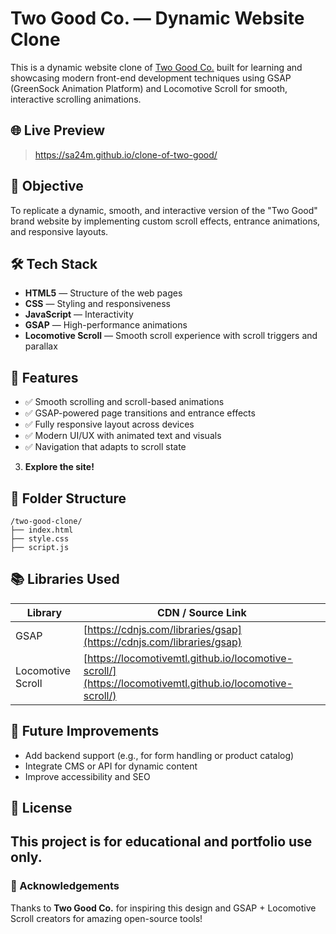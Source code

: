 # Two Good Co. — Dynamic Website Clone

This is a dynamic website clone of [Two Good Co.](https://www.twogood.com.au/) built for learning and showcasing modern front-end development techniques using GSAP (GreenSock Animation Platform) and Locomotive Scroll for smooth, interactive scrolling animations.

## 🌐 Live Preview

> https://sa24m.github.io/clone-of-two-good/

## 🧠 Objective

To replicate a dynamic, smooth, and interactive version of the "Two Good" brand website by implementing custom scroll effects, entrance animations, and responsive layouts.

## 🛠️ Tech Stack

- **HTML5** — Structure of the web pages
- **CSS** — Styling and responsiveness
- **JavaScript** — Interactivity
- **GSAP** — High-performance animations
- **Locomotive Scroll** — Smooth scroll experience with scroll triggers and parallax

## 🎯 Features

- ✅ Smooth scrolling and scroll-based animations
- ✅ GSAP-powered page transitions and entrance effects
- ✅ Fully responsive layout across devices
- ✅ Modern UI/UX with animated text and visuals
- ✅ Navigation that adapts to scroll state



3. **Explore the site!**

## 📁 Folder Structure

```
/two-good-clone/
├── index.html
├── style.css
├── script.js

```

## 📚 Libraries Used

| Library              | CDN / Source Link                                   |
|----------------------|-----------------------------------------------------|
| GSAP                 | [https://cdnjs.com/libraries/gsap](https://cdnjs.com/libraries/gsap) |
| Locomotive Scroll    | [https://locomotivemtl.github.io/locomotive-scroll/](https://locomotivemtl.github.io/locomotive-scroll/) |



## 🚀 Future Improvements

- Add backend support (e.g., for form handling or product catalog)
- Integrate CMS or API for dynamic content
- Improve accessibility and SEO

## 📄 License

This project is for educational and portfolio use only. 
---

### 🙌 Acknowledgements

Thanks to **Two Good Co.** for inspiring this design and GSAP + Locomotive Scroll creators for amazing open-source tools!
